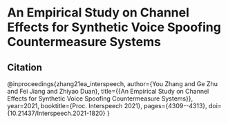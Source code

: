 # An Empirical Study on Channel Effects for Synthetic Voice Spoofing Countermeasure Systems

## Citation
@inproceedings{zhang21ea_interspeech,
  author={You Zhang and Ge Zhu and Fei Jiang and Zhiyao Duan},
  title={{An Empirical Study on Channel Effects for Synthetic Voice Spoofing Countermeasure Systems}},
  year=2021,
  booktitle={Proc. Interspeech 2021},
  pages={4309--4313},
  doi={10.21437/Interspeech.2021-1820}
}
